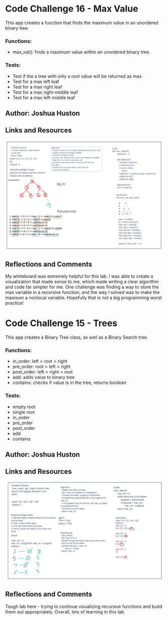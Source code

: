 # Code Challenge 16 - Max Value

This app creates a function that finds the maximum value in an unordered binary tree.

### Functions:

- max_val(): finds a maximum value within an unordered binary tree.

### Tests:

- Test if the a tree with only a root value will be returned as max
- Test for a max left leaf
- Test for a max right leaf
- Test for a max right-middle leaf
- Test for a max left-middle leaf

## Author: Joshua Huston

## Links and Resources

![Whiteboard](/python/img/code-challenge-16.png)

## Reflections and Comments

My whiteboard was extremely helpful for this lab. I was able to create a visualization that made sense to me, which made writing a clear algorithm and code far simpler for me. One challenge was finding a way to store the max variable in a recursive function, and the way I solved was to make the maxixum a nonlocal variable. Hopefully that is not a big programming worst practice!
# Code Challenge 15 - Trees

This app creates a Binary Tree class, as well as a Binary Search tree.

### Functions:

- in_order: left > root > right
- pre_order: root > left > right
- post_order: left > right > root
- add: adds value to binary tree
- contains: checks if value is in the tree, returns boolean

### Tests:

- empty root
- single root
- in_order
- pre_order
- post_order
- add
- contains

## Author: Joshua Huston

## Links and Resources

![Whiteboard](/python/img/code-challenge-15.png)

## Reflections and Comments

Tough lab here - trying to continue visualizing recursive functions and build them out appropriately. Overall, lots of learning in this lab.


